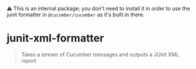 ⚠️ This is an internal package; you don't need to install it in order to use the junit formatter in `@cucumber/cucumber` as it's built in there.

# junit-xml-formatter

> Takes a stream of Cucumber messages and outputs a JUnit XML report